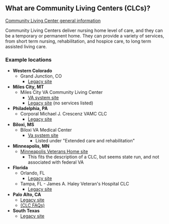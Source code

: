## What are Community Living Centers (CLCs)?

[Community Living Center general information](https://www.va.gov/GERIATRICS/pages/VA_Community_Living_Centers.asp)

Community Living Centers deliver nursing home level of care, and they can be a temporary or permanent home. They can provide a variety of services, from short term nursing, rehabilitation, and hospice care, to long term assisted living care.

### Example locations

- **Western Colorado**
  - Grand Junction, CO
    - [Legacy site](https://www.grandjunction.va.gov/services/Community_Living_Center.asp)
- **Miles City, MT**
  - Miles City VA Community Living Center
    - [VA system site](https://www.va.gov/montana-health-care/locations/miles-city-va-community-living-center/)
    - [Legacy site](https://www.montana.va.gov/locations/Miles_City_VA_Community_Based_Outreach_Clinic_Nursing_Home.asp) (no services listed)
- **Philadelphia, PA**
  - Corporal Michael J. Crescenz VAMC CLC
    - [Legacy site](https://www.philadelphia.va.gov/visitors/nhcu.asp)
- **Biloxi, MS**
  - Biloxi VA Medical Center
    - [Va system site](https://www.va.gov/gulf-coast-health-care/locations/biloxi-va-medical-center/)
        - Listed under "Extended care and rehabilitation"
- **Minneapolis, MN**
  - [Minneapolis Veterans Home site](https://mn.gov/mdva/homes/minneapolis/)
    - This fits the description of a CLC, but seems state run, and not associated with federal VA
- **Florida**
  - Orlando, FL
    - [Legacy site](https://www.orlando.va.gov/services/CLC.asp)
  - Tampa, FL - James A. Haley Veteran's Hospital CLC
    - [Legacy site](https://www.tampa.va.gov/services/Haley_s_Cove_Community_Living_Center.asp)
- **Palo Alto, CA**
  - [Legacy site](https://www.paloalto.va.gov/clc.asp)
  - [(CLC FAQs)](https://www.paloalto.va.gov/clcfaq.asp)
- **South Texas**
  - [Legacy site](https://www.southtexas.va.gov/services/CLC.asp)
